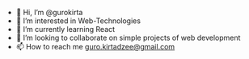- 👋 Hi, I’m @gurokirta
- 👀 I’m interested in Web-Technologies
- 🌱 I’m currently learning React
- 💞️ I’m looking to collaborate on simple projects of web development
- 📫 How to reach me guro.kirtadzee@gmail.com

<!---
gurokirta/gurokirta is a ✨ special ✨ repository because its `README.md` (this file) appears on your GitHub profile.
You can click the Preview link to take a look at your changes.
--->
